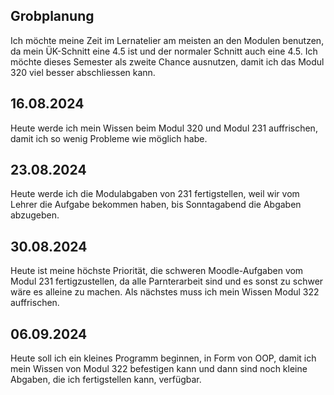 ## Grobplanung

Ich möchte meine Zeit im Lernatelier am meisten an den Modulen benutzen, da mein ÜK-Schnitt eine 4.5 ist und der normaler Schnitt auch eine 4.5. Ich möchte dieses Semester als zweite Chance ausnutzen, damit ich das Modul 320 viel besser abschliessen kann.

## 16.08.2024

Heute werde ich mein Wissen beim Modul 320 und Modul 231 auffrischen, damit ich so wenig Probleme wie möglich habe. 


## 23.08.2024

Heute werde ich die Modulabgaben von 231 fertigstellen, weil wir vom Lehrer die Aufgabe bekommen haben, bis Sonntagabend die Abgaben abzugeben.

## 30.08.2024

Heute ist meine höchste Priorität, die schweren Moodle-Aufgaben vom Modul 231 fertigzustellen, da alle Parnterarbeit sind und es sonst zu schwer wäre es alleine zu machen. Als nächstes muss ich mein Wissen Modul 322 auffrischen.

## 06.09.2024

Heute soll ich ein kleines Programm beginnen, in Form von OOP, damit ich mein Wissen von Modul 322 befestigen kann und dann sind noch kleine Abgaben, die ich fertigstellen kann, verfügbar.

